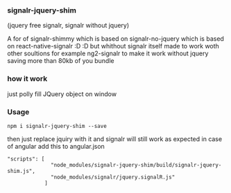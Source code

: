 ### signalr-jquery-shim 

(jquery free signalr, signalr without jquery)

A for of signalr-shimmy which is based on signalr-no-jquery which is based on react-native-signalr :D :D
but whithout signalr itself made to work woth other soultions for example ng2-signalr to make it work without jquery saving more than 80kb of you bundle

### how it work
just polly fill JQuery object on window

### Usage

```
npm i signalr-jquery-shim --save
```

then just replace jquiry with it and signalr will still work as expected in case of angular
add this to angular.json
```
"scripts": [
              "node_modules/signalr-jquery-shim/build/signalr-jquery-shim.js",
              "node_modules/signalr/jquery.signalR.js"
            ]
```

